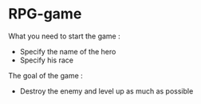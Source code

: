 # RPG-game

What you need to start the game :
- Specify the name of the hero
- Specify his race

The goal of the game :
- Destroy the enemy and level up as much as possible
